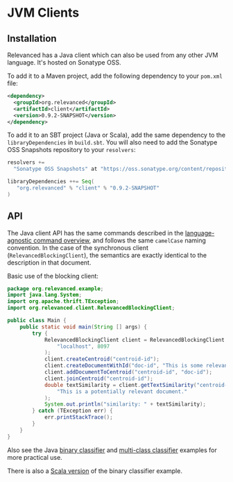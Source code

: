 # JVM Clients

## Installation

Relevanced has a Java client which can also be used from any other JVM language.  It's hosted on Sonatype OSS.

To add it to a Maven project, add the following dependency to your `pom.xml` file:
```xml
<dependency>
  <groupId>org.relevanced</groupId>
  <artifactId>client</artifactId>
  <version>0.9.2-SNAPSHOT</version>
</dependency>
```

To add it to an SBT project (Java or Scala), add the same dependency to the `libraryDependencies` in `build.sbt`.  You will also need to add the Sonatype OSS Snapshots repository to your `resolvers`:

```scala
resolvers +=
  "Sonatype OSS Snapshots" at "https://oss.sonatype.org/content/repositories/snapshots"

libraryDependencies ++= Seq(
   "org.relevanced" % "client" % "0.9.2-SNAPSHOT"
)

```
## API

The Java client API has the same commands described in the [language-agnostic command overview](../commands.md), and follows the same `camelCase` naming convention.  In the case of the synchronous client (`RelevancedBlockingClient`), the semantics are exactly identical to the description in that document.

Basic use of the blocking client:

```java
package org.relevanced.example;
import java.lang.System;
import org.apache.thrift.TException;
import org.relevanced.client.RelevancedBlockingClient;

public class Main {
    public static void main(String [] args) {
        try {
            RelevancedBlockingClient client = RelevancedBlockingClient.connect(
                "localhost", 8097
            );
            client.createCentroid("centroid-id");
            client.createDocumentWithId("doc-id", "This is some relevant text");
            client.addDocumentToCentroid("centroid-id", "doc-id");
            client.joinCentroid("centroid-id");
            double textSimilarity = client.getTextSimilarity("centroid-id",
                "This is a potentially relevant document."
            );
            System.out.println("similarity: " + textSimilarity);
        } catch (TException err) {
            err.printStackTrace();
        }
    }
}
```


Also see the Java [binary classifier](../examples/java-binary-classifier.md) and [multi-class classifier](../examples/java-multiclass-classifier.md) examples for more practical use.

There is also a [Scala version](../examples/scala-binary-classifier.md) of the binary classifier example.
